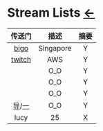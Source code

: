 <style type="text/css">
#content {margin-left: 5%;}
</style>

<script src="../../js/JQuery/jquery.min.js" type="text/javascript"></script>
<script type="text/javascript" charset="utf-8">
  // Creating custom :external selector
  $.expr[':'].external = function(obj){
      return !obj.href.match(/^mailto\:/)
              && (obj.hostname != location.hostname);
  };    
  
  $(function(){
    // Add 'external' CSS class to all external links
    $('a:external').addClass('external');

    // turn target into target=_blank for elements w external class
    $(".external").attr('target','_blank');

  })
</script>

# Stream Lists  [←](../index.md)

| 传送门 | 描述 | 摘要 |
|:---:|:---:|:---:|
| [bigo](https://www.bigo.tv/show) | Singapore | Y |
| [twitch](https://www.twitch.tv) | AWS | Y |
| []() | O_O | Y |
| []() | O_O | Y |
| []() | O_O | Y |
| [导](https://www.nbwz.com/)/[一](https://www.atg520.com/) | O_O | Y |
| lucy | 25 | X |
